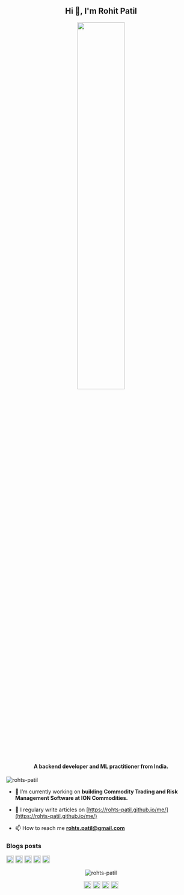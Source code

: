 <h2 align="center">Hi 👋, I'm Rohit Patil</h2>
<p align="center"><img width=50% src="https://media.giphy.com/media/IThjAlJnD9WNO/giphy.gif"></p>
<h4 align="center">A backend developer and ML practitioner from India.</h4>

<p align="left"> <img src="https://komarev.com/ghpvc/?username=rohts-patil" alt="rohts-patil" /> </p>

- 🔭 I’m currently working on **building Commodity Trading and Risk Management Software at ION Commodities.**

- 📝 I regulary write articles on [https://rohts-patil.github.io/me/](https://rohts-patil.github.io/me/)

- 📫 How to reach me **rohts.patil@gmail.com**

### Blogs posts
<!-- BLOG-POST-LIST:START -->
<!-- BLOG-POST-LIST:END -->

<p align="left"><img src="https://devicons.github.io/devicon/devicon.git/icons/java/java-original-wordmark.svg" alt="java" width="20" height="20"/> <img src="https://devicons.github.io/devicon/devicon.git/icons/mysql/mysql-original-wordmark.svg" alt="mysql" width="20" height="20"/> <img src="https://devicons.github.io/devicon/devicon.git/icons/redis/redis-original-wordmark.svg" alt="redis" width="20" height="20"/> <img src="https://devicons.github.io/devicon/devicon.git/icons/python/python-original-wordmark.svg" alt="python" width="20" height="20"/> <img src="https://devicons.github.io/devicon/devicon.git/icons/oracle/oracle-original.svg" alt="oracle" width="20" height="20"/></p><p align="center"> <img src="https://github-readme-stats.vercel.app/api?username=rohts-patil&show_icons=true" alt="rohts-patil" /> </p>

<p align="center">
<a href="https://dev.to/rohitpatil5" target="blank"><img align="center" src="https://cdn.jsdelivr.net/npm/simple-icons@3.0.1/icons/dev-dot-to.svg" alt="rohitpatil5" height="20" width="20" /></a>
<a href="https://twitter.com/@rohitpatil5" target="blank"><img align="center" src="https://cdn.jsdelivr.net/npm/simple-icons@3.0.1/icons/twitter.svg" alt="@rohitpatil5" height="20" width="20" /></a>
<a href="https://linkedin.com/in/rohitrpatil" target="blank"><img align="center" src="https://cdn.jsdelivr.net/npm/simple-icons@3.0.1/icons/linkedin.svg" alt="rohitrpatil" height="20" width="20" /></a>
<a href="https://medium.com/@rohitrpatil" target="blank"><img align="center" src="https://cdn.jsdelivr.net/npm/simple-icons@3.0.1/icons/medium.svg" alt="@rohitrpatil" height="20" width="20" /></a>
</p>
